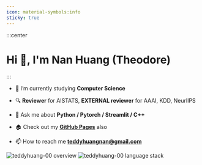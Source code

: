 ```yaml
---
icon: material-symbols:info
sticky: true
---
```


:::center

# Hi 👋, I'm Nan Huang (Theodore)

:::

- 🌱 I’m currently studying **Computer Science**

- 🔍 **Reviewer** for AISTATS, **EXTERNAL reviewer** for AAAI, KDD, NeurlIPS

- 💬 Ask me about **Python / Pytorch / Streamlit / C++**

- 🏠 Check out my [**GitHub Pages**](https://teddyhuang-00.github.io/) also

- 📫 How to reach me [**teddyhuangnan@gmail.com**](mailto:teddyhuangnan@gmail.com)

<!-- more -->

<p>
    <img
        :src="`https://raw.githubusercontent.com/TeddyHuang-00/github-stats/master/generated/overview.svg#gh-${$isDarkmode? 'dark': 'light'}-mode-only`"
        alt="teddyhuang-00 overview" />
    <img
        :src="`https://raw.githubusercontent.com/TeddyHuang-00/github-stats/master/generated/languages.svg#gh-${$isDarkmode? 'dark': 'light'}-mode-only`"
        alt="teddyhuang-00 language stack" />
</p>
